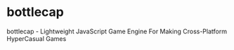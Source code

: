 # bottlecap
bottlecap - Lightweight JavaScript Game Engine For Making Cross-Platform HyperCasual Games
